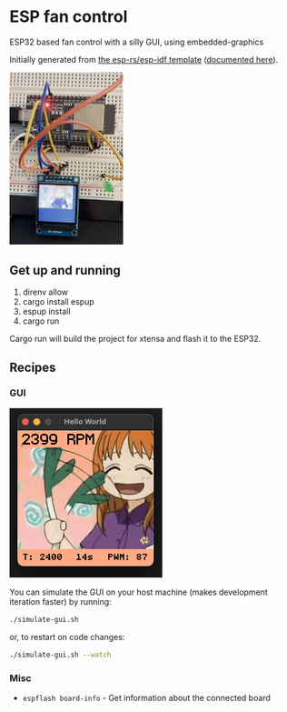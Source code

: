 # ESP fan control

ESP32 based fan control with a silly GUI, using embedded-graphics

Initially generated from [the esp-rs/esp-idf template](https://github.com/esp-rs/esp-idf-template) ([documented here](https://docs.esp-rs.org/book/writing-your-own-application/generate-project/esp-idf-template.html)).

<img alt="Breadboard photo" src="./assets/breadboard.png" width="200" />

## Get up and running

1. direnv allow
2. cargo install espup 
3. espup install
4. cargo run

Cargo run will build the project for xtensa and flash it to the ESP32.

## Recipes

### GUI

![Simulated GUI](./assets/simulate.png)

You can simulate the GUI on your host machine (makes development iteration faster)
by running:

```sh
./simulate-gui.sh
```

or, to restart on code changes:

```sh
./simulate-gui.sh --watch
```

### Misc

- `espflash board-info` - Get information about the connected board
